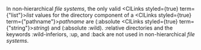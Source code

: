  



In non-hierarchical *file systems*, the only valid <ClLinks styled={true} term={"list"}><i>list</i></ClLinks> values for the directory component of a <ClLinks styled={true} term={"pathname"}><i>pathname</i></ClLinks> are (:absolute <ClLinks styled={true} term={"string"}><i>string</i></ClLinks>) and (:absolute :wild). :relative directories and the keywords :wild-inferiors, :up, and :back are not used in non-hierarchical *file systems*. 



